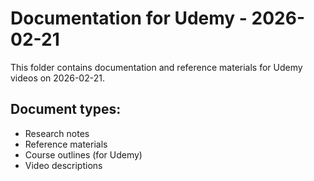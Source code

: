 # Documentation for Udemy - 2026-02-21

This folder contains documentation and reference materials for Udemy videos on 2026-02-21.

## Document types:
- Research notes
- Reference materials
- Course outlines (for Udemy)
- Video descriptions
